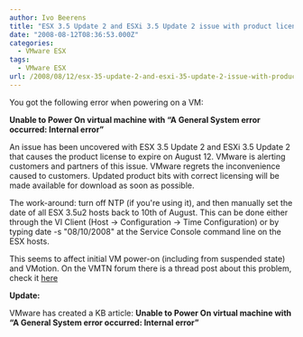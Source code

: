```yaml
---
author: Ivo Beerens
title: "ESX 3.5 Update 2 and ESXi 3.5 Update 2 issue with product license to expire"
date: "2008-08-12T08:36:53.000Z"
categories: 
  - VMware ESX
tags: 
  - VMware ESX
url: /2008/08/12/esx-35-update-2-and-esxi-35-update-2-issue-with-product-license-to-expire/
---
```


You got the following error when powering on a VM:

**Unable to Power On virtual machine with “A General System error occurred: Internal error”**

An issue has been uncovered with ESX 3.5 Update 2 and ESXi 3.5 Update 2 that causes the product license to expire on August 12. VMware is alerting customers and partners of this issue. VMware regrets the inconvenience caused to customers. Updated product bits with correct licensing will be made available for download as soon as possible.

 The work-around: turn off NTP (if you're using it), and then manually set the date of all ESX 3.5u2 hosts back to 10th of August. This can be done either through the VI Client (Host -> Configuration -> Time Configuration) or by typing date -s "08/10/2008" at the Service Console command line on the ESX hosts.

This seems to affect initial VM power-on (including from suspended state) and VMotion.
On the VMTN forum there is a thread post about this problem, check it [here](http://communities.vmware.com/thread/162377?tstart=0)

**Update:**

VMware has created a KB article: **Unable to Power On virtual machine with “A General System error occurred: Internal error”**